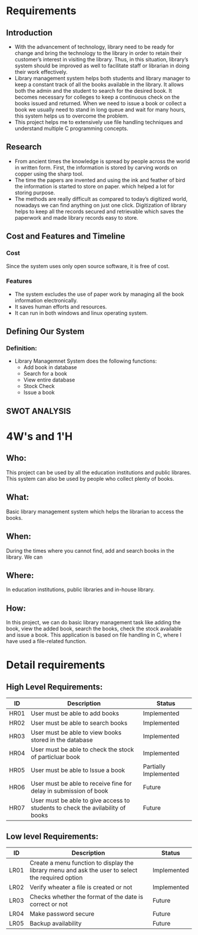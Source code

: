 # Requirements

## Introduction

* With the advancement of technology, library need to be ready for change and bring the technology to the library in order to retain their customer’s interest in visiting the library. Thus, in this situation, library’s system should be improved as well to facilitate staff or librarian in doing their work effectively.
* Library management system helps both students and library manager to keep a constant track of all the books available in the library. It allows both the admin and the student to search for the desired book. It becomes necessary for colleges to keep a continuous check on the books issued and returned. When we need to issue a book or collect a book we usually need to stand in long queue and wait for many hours, this system helps us to overcome the problem.
* This project helps me to extensively use file handling techniques and understand multiple C programming concepts.

## Research

* From ancient times the knowledge is spread by people
across the world in written form. First, the information is stored by carving words on copper using the sharp tool.
* The time the papers are invented and using the ink and feather of bird the information is started to store on paper.
which helped a lot for storing purpose.
* The methods are really difficult as compared to today’s digitized world, nowadays we can find anything on just one click. Digitization of library helps to keep all the records secured and retrievable which saves the paperwork and made library records easy to store. 

## Cost and Features and Timeline

### Cost

Since the system uses only open source software, it is free of cost.

### Features

* The system excludes the use of paper work by managing all the book information electronically.
* It saves human efforts and resources.
* It can run in both windows and linux operating system.

## Defining Our System

### Definition:
* Library Managemnet System does the following functions:
    + Add book in database
    + Search for a book
    + View entire database
    + Stock Check
    + Issue a book

## SWOT ANALYSIS


# 4W&#39;s and 1&#39;H

## Who:

This project can be used by all the education institutions and public librares. This system can also be used by people who collect plenty of books.

## What:

Basic library management system which helps the librarian to access the books.

## When:

During the times where you cannot find, add and search books in the library. We can 

## Where:

In education institutions, public libraries and in-house library.

## How:

In this project, we can do basic library management task like adding the book, view the added book, search the books, check the stock available and issue a book. This application is based on file handling in C, where I have used a file-related function.

# Detail requirements
## High Level Requirements:

| ID | Description | Status |
| --- | --- | --- |
| HR01 | User must be able to add books | Implemented |
| HR02 | User must be able to search books | Implemented |
| HR03 | User must be able to view books stored in the database | Implemented |
| HR04 | User must be able to check the stock of particluar book| Implemented |
| HR05 | User must be able to Issue a book| Partially Implemented |
| HR06 | User must be able to receive fine for delay in submission of book| Future |
| HR07 | User must be able to give access to students to check the avilability of books| Future |

##  Low level Requirements:

| ID | Description | Status |
| --- | --- | --- |
| LR01 | Create a menu function to display the library menu and ask the user to select the required option|Implemented |
| LR02 | Verify wheater a file is created or not| Implemented |
| LR03 | Checks whether the format of the date is correct or not | Future|
| LR04 | Make password secure | Future |
| LR05 | Backup availability | Future |
